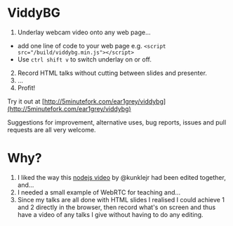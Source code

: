 ViddyBG
=======

1. Underlay webcam video onto any web page...
 * add one line of code to your web page e.g. `<script src="/build/viddybg.min.js"></script>`
 * Use <code>ctrl shift v</code> to switch underlay on or off.
2. Record HTML talks without cutting between slides and presenter.
3. ...
4. Profit!

Try it out at [http://5minutefork.com/ear1grey/viddybg](http://5minutefork.com/ear1grey/viddybg)

Suggestions for improvement, alternative uses, bug reports, issues and pull requests are all very welcome.

Why?
====

1. I liked the way this [nodejs video](https://www.youtube.com/watch?v=L0pjVcIsU6A) by @kunklejr had been edited together, and...
2. I needed a small example of WebRTC for teaching and...
3. Since my talks are all done with HTML slides I realised I could achieve 1 and 2 directly in the browser, then record what's on screen and thus have a video of any talks I give without having to do any editing.

